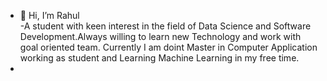 - 👋 Hi, I’m Rahul   
-A  student  with keen interest in the field of Data Science and Software Development.Always willing to learn new Technology and work with goal oriented team.
Currently I am doint Master in Computer Application working as student and Learning Machine Learning in my free time.
- 

<!---
rkumar629/rkumar629 is a ✨ special ✨ repository because its `README.md` (this file) appears on your GitHub profile.
You can click the Preview link to take a look at your changes.
--->
